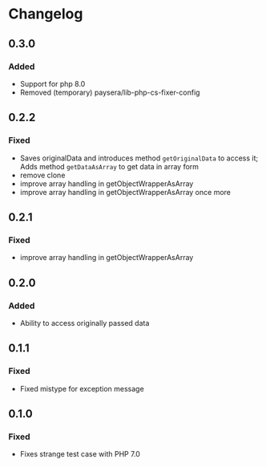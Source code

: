 # Changelog

## 0.3.0

### Added
- Support for php 8.0
- Removed (temporary) paysera/lib-php-cs-fixer-config

## 0.2.2

### Fixed
- Saves originalData and introduces method `getOriginalData` to access it; Adds method `getDataAsArray` to get data in array form
- remove clone
- improve array handling in getObjectWrapperAsArray
- improve array handling in getObjectWrapperAsArray once more

## 0.2.1

### Fixed
- improve array handling in getObjectWrapperAsArray

## 0.2.0

### Added
- Ability to access originally passed data

## 0.1.1

### Fixed
- Fixed mistype for exception message

## 0.1.0

### Fixed
- Fixes strange test case with PHP 7.0